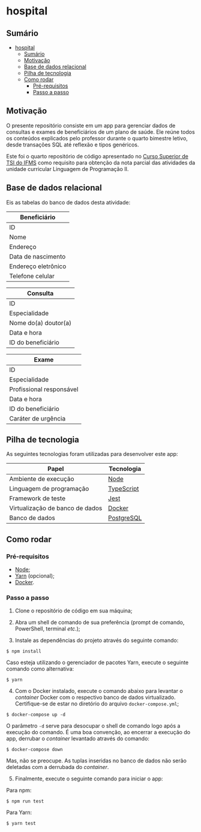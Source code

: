 # hospital

## Sumário

- [hospital](#hospital)
  - [Sumário](#sumário)
  - [Motivação](#motivação)
  - [Base de dados relacional](#base-de-dados-relacional)
  - [Pilha de tecnologia](#pilha-de-tecnologia)
  - [Como rodar](#como-rodar)
    - [Pré-requisitos](#pré-requisitos)
    - [Passo a passo](#passo-a-passo)

## Motivação

O presente repositório consiste em um app para gerenciar dados de consultas e exames de beneficiários de um plano de saúde. Ele reúne todos os conteúdos explicados pelo professor durante o quarto bimestre letivo, desde transações SQL até reflexão e tipos genéricos.

Este foi o quarto repositório de código apresentado no [Curso Superior de TSI do IFMS](https://www.ifms.edu.br/campi/campus-aquidauana/cursos/graduacao/sistemas-para-internet/sistemas-para-internet) como requisito para obtenção da nota parcial das atividades da unidade curricular Linguagem de Programação II.

## Base de dados relacional

Eis as tabelas do banco de dados desta atividade:

| Beneficiário |
|-|
| ID |
| Nome |
| Endereço |
| Data de nascimento |
| Endereço eletrônico |
| Telefone celular |

| Consulta |
|-|
| ID |
| Especialidade |
| Nome do(a) doutor(a) |
| Data e hora |
| ID do beneficiário |

| Exame |
|-|
| ID |
| Especialidade |
| Profissional responsável |
| Data e hora |
| ID do beneficiário |
| Caráter de urgência |

## Pilha de tecnologia

As seguintes tecnologias foram utilizadas para desenvolver este app:

| Papel | Tecnologia |
|-|-|
| Ambiente de execução | [Node](https://nodejs.org/en/) |
| Linguagem de programação | [TypeScript](https://www.typescriptlang.org/) |
| Framework de teste | [Jest](https://jestjs.io/pt-BR/) |
| Virtualização de banco de dados | [Docker](https://www.docker.com/) |
| Banco de dados | [PostgreSQL](postgresql.org) |

## Como rodar

### Pré-requisitos

- [Node](https://nodejs.org/en/download/);
- [Yarn](https://yarnpkg.com/) (opcional);
- [Docker](https://docs.docker.com/engine/install/).

### Passo a passo

1. Clone o repositório de código em sua máquina;
   
2. Abra um shell de comando de sua preferência (prompt de comando, PowerShell, terminal _etc_.);

3. Instale as dependências do projeto através do seguinte comando:

```console
$ npm install
```

Caso esteja utilizando o gerenciador de pacotes Yarn, execute o seguinte comando como alternativa:

```console
$ yarn
```

4. Com o Docker instalado, execute o comando abaixo para levantar o _container_ Docker com o respectivo banco de dados virtualizado. Certifique-se de estar no diretório do arquivo `docker-compose.yml`;

```console
$ docker-compose up -d
```

O parâmetro `-d` serve para desocupar o shell de comando logo após a execução do comando. É uma boa convenção, ao encerrar a execução do app, derrubar o _container_ levantado através do comando:

```console
$ docker-compose down
```

Mas, não se preocupe. As tuplas inseridas no banco de dados não serão deletadas com a derrubada do _container_.

5. Finalmente, execute o seguinte comando para iniciar o app:

Para npm:

```console
$ npm run test
```

Para Yarn:

```console
$ yarn test
```